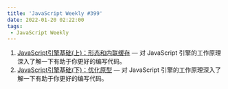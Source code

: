 ```yaml
---
title: 'JavaScript Weekly #399'
date: 2022-01-20 02:22:00
tags:
 - JavaScript Weekly
---
```


1. [JavaScript引擎基础(上)：形态和内联缓存](./javascript_weekly/399/js_engine_shape_and_inline_caches.md) — 对 JavaScript 引擎的工作原理深入了解一下有助于你更好的编写代码。
2. [JavaScript引擎基础(下)：优化原型](./javascript_weekly/399/js_engine_optimizing_prototype.md) — 对 JavaScript 引擎的工作原理深入了解一下有助于你更好的编写代码。